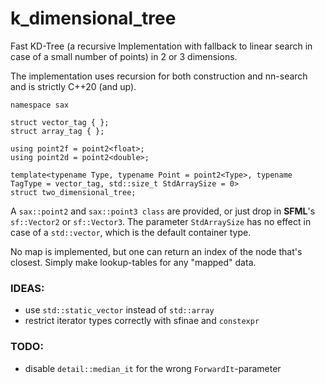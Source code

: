# k_dimensional_tree

Fast KD-Tree (a recursive Implementation with fallback to linear search in case of a small number of points) in 2 or 3 dimensions.

The implementation uses recursion for both construction and nn-search and is strictly C++20 (and up).


    namespace sax

    struct vector_tag { };
    struct array_tag { };

    using point2f = point2<float>;
    using point2d = point2<double>;

    template<typename Type, typename Point = point2<Type>, typename TagType = vector_tag, std::size_t StdArraySize = 0>
    struct two_dimensional_tree;


A `sax::point2` and `sax::point3 class` are provided, or just drop in **SFML**'s `sf::Vector2` or `sf::Vector3`. The parameter `StdArraySize` has no effect in case of a `std::vector`, which is the default container type.

No map is implemented, but one can return an index of the node that's closest. Simply make lookup-tables for any "mapped" data.

### IDEAS:

- use `std::static_vector` instead of `std::array`
- restrict iterator types correctly with sfinae and `constexpr`

### TODO:

- disable `detail::median_it` for the wrong `ForwardIt`-parameter
